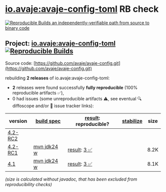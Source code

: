 [io.avaje:avaje-config-toml](https://central.sonatype.com/artifact/io.avaje/avaje-config-toml/versions) RB check
=======

[![Reproducible Builds](https://reproducible-builds.org/images/logos/rb.svg) an independently-verifiable path from source to binary code](https://reproducible-builds.org/)

## Project: [io.avaje:avaje-config-toml](https://central.sonatype.com/artifact/io.avaje/avaje-config-toml/versions) [![Reproducible Builds](https://img.shields.io/endpoint?url=https://raw.githubusercontent.com/jvm-repo-rebuild/reproducible-central/master/content/io/avaje/config-toml/badge.json)](https://github.com/jvm-repo-rebuild/reproducible-central/blob/master/content/io/avaje/config-toml/README.md)

Source code: [https://github.com/avaje/avaje-config.git](https://github.com/avaje/avaje-config.git)

rebuilding **2 releases** of io.avaje:avaje-config-toml:
- **2** releases were found successfully **fully reproducible** (100% reproducible artifacts :white_check_mark:),
- 0 had issues (some unreproducible artifacts :warning:, see eventual :mag: diffoscope and/or :memo: issue tracker links):

| version | [build spec](/BUILDSPEC.md) | [result](https://reproducible-builds.org/docs/jvm/): reproducible? | [stabilize](https://github.com/google/oss-rebuild/blob/main/cmd/stabilize/README.md) | size |
| -- | --------- | ------ | ------ | -- |
| [4.2-RC2](https://central.sonatype.com/artifact/io.avaje/avaje-config-toml/4.2-RC2/pom) | | | |
| [4.2-RC1](https://central.sonatype.com/artifact/io.avaje/avaje-config-toml/4.2-RC1/pom) | [mvn jdk24 w](avaje-config-toml-4.2-RC1.buildspec) | [result](avaje-config-toml-4.2-RC1.buildinfo): [3 :white_check_mark: ](avaje-config-toml-4.2-RC1.buildcompare) | | 8.2K |
| [4.1](https://central.sonatype.com/artifact/io.avaje/avaje-config-toml/4.1/pom) | [mvn jdk24 w](avaje-config-toml-4.1.buildspec) | [result](avaje-config-toml-4.1.buildinfo): [3 :white_check_mark: ](avaje-config-toml-4.1.buildcompare) | | 8.1K |

<i>(size is calculated without javadoc, that has been excluded from reproducibility checks)</i>
